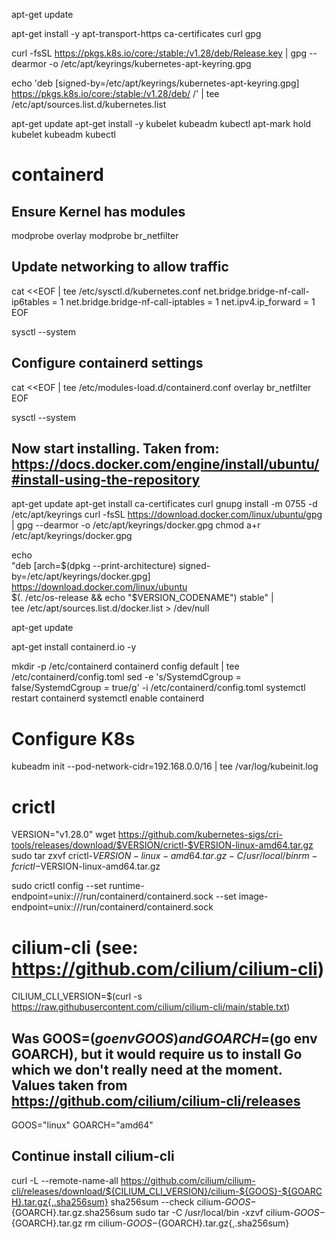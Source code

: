 apt-get update

apt-get install -y apt-transport-https ca-certificates curl gpg

curl -fsSL https://pkgs.k8s.io/core:/stable:/v1.28/deb/Release.key | gpg --dearmor -o /etc/apt/keyrings/kubernetes-apt-keyring.gpg

echo 'deb [signed-by=/etc/apt/keyrings/kubernetes-apt-keyring.gpg] https://pkgs.k8s.io/core:/stable:/v1.28/deb/ /' | tee /etc/apt/sources.list.d/kubernetes.list

apt-get update
apt-get install -y kubelet kubeadm kubectl
apt-mark hold kubelet kubeadm kubectl

# containerd

## Ensure Kernel has modules
modprobe overlay
modprobe br_netfilter


## Update networking to allow traffic
cat <<EOF | tee /etc/sysctl.d/kubernetes.conf
net.bridge.bridge-nf-call-ip6tables = 1
net.bridge.bridge-nf-call-iptables = 1
net.ipv4.ip_forward = 1
EOF

sysctl --system

## Configure containerd settings
cat <<EOF | tee /etc/modules-load.d/containerd.conf
overlay
br_netfilter
EOF

sysctl --system

## Now start installing. Taken from: https://docs.docker.com/engine/install/ubuntu/#install-using-the-repository
apt-get update
apt-get install ca-certificates curl gnupg
install -m 0755 -d /etc/apt/keyrings
curl -fsSL https://download.docker.com/linux/ubuntu/gpg | gpg --dearmor -o /etc/apt/keyrings/docker.gpg
chmod a+r /etc/apt/keyrings/docker.gpg


echo \
  "deb [arch=$(dpkg --print-architecture) signed-by=/etc/apt/keyrings/docker.gpg] https://download.docker.com/linux/ubuntu \
  $(. /etc/os-release && echo "$VERSION_CODENAME") stable" | \
  tee /etc/apt/sources.list.d/docker.list > /dev/null

apt-get update

apt-get install containerd.io -y

mkdir -p /etc/containerd
containerd config default | tee /etc/containerd/config.toml
sed -e 's/SystemdCgroup = false/SystemdCgroup = true/g' -i /etc/containerd/config.toml
systemctl restart containerd
systemctl enable containerd

# Configure K8s
kubeadm init --pod-network-cidr=192.168.0.0/16 | tee /var/log/kubeinit.log



# crictl
VERSION="v1.28.0"
wget https://github.com/kubernetes-sigs/cri-tools/releases/download/$VERSION/crictl-$VERSION-linux-amd64.tar.gz
sudo tar zxvf crictl-$VERSION-linux-amd64.tar.gz -C /usr/local/bin
rm -f crictl-$VERSION-linux-amd64.tar.gz

sudo crictl config --set runtime-endpoint=unix:///run/containerd/containerd.sock --set image-endpoint=unix:///run/containerd/containerd.sock

# cilium-cli (see: https://github.com/cilium/cilium-cli)
CILIUM_CLI_VERSION=$(curl -s https://raw.githubusercontent.com/cilium/cilium-cli/main/stable.txt)

## Was GOOS=$(go env GOOS) and GOARCH=$(go env GOARCH), but it would require us to install Go which we don't really need at the moment. Values taken from https://github.com/cilium/cilium-cli/releases
GOOS="linux"
GOARCH="amd64"

## Continue install cilium-cli
curl -L --remote-name-all https://github.com/cilium/cilium-cli/releases/download/${CILIUM_CLI_VERSION}/cilium-${GOOS}-${GOARCH}.tar.gz{,.sha256sum}
sha256sum --check cilium-${GOOS}-${GOARCH}.tar.gz.sha256sum
sudo tar -C /usr/local/bin -xzvf cilium-${GOOS}-${GOARCH}.tar.gz
rm cilium-${GOOS}-${GOARCH}.tar.gz{,.sha256sum}
